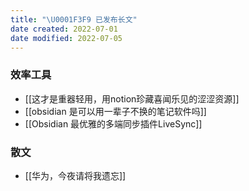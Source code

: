```yaml
---
title: "\U0001F3F9 已发布长文"
date created: 2022-07-01
date modified: 2022-07-05
---
```


### 效率工具

- [[这才是重器轻用，用notion珍藏喜闻乐见的涩涩资源]]
- [[obsidian 是可以用一辈子不换的笔记软件吗]]
- [[Obsidian 最优雅的多端同步插件LiveSync]]

### 散文

- [[华为，今夜请将我遗忘]]
